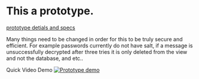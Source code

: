 # This a prototype.

[prototype detials and specs](https://drive.google.com/file/d/0BzUgrvUcj9oxcnNWdDFUVGNVbEU/view?usp=sharing)



Many things need to be changed in order for this to be truly secure and efficient. For example passwords currently do not have salt, if a message is unsuccessfully decrypted after three tries it is only deleted from the view and not the database, and etc..

Quick Video Demo
[![Prototype demo](http://i.imgur.com/HU9tAg5.png)](https://streamable.com/03nx)



